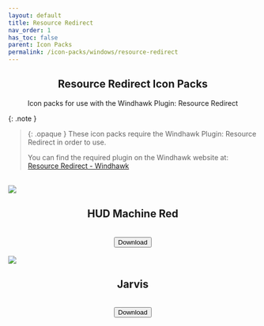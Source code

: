 ```yaml
---
layout: default
title: Resource Redirect
nav_order: 1
has_toc: false
parent: Icon Packs
permalink: /icon-packs/windows/resource-redirect
---
```


<div class="card">
<div class="container">
<h2 class="text-small" style="text-align:center">Resource Redirect Icon Packs</h2>
<p class="text-small" style="text-align:center">Icon packs for use with the Windhawk Plugin: Resource Redirect</p>
</div>
</div>

{: .note }
> {: .opaque }
> These icon packs require the Windhawk Plugin: Resource Redirect in order to use.
> 
> You can find the required plugin on the Windhawk website at: <a href="https://windhawk.net/mods/icon-resource-redirect" target="_blank">Resource Redirect - Windhawk</a>

<br />
<div class="gallery">
<div class="card">
<div class="responsive">
<img src="https://the-back-room.info/assets/images/icons/resource redirect/HUD-MACHINE-RED-ICONS.jpg" />
</div>
<div class="w3-container">
<h2 class="text-small" style="text-align:center">HUD Machine Red</h2>
</div>
<br />
<span class="fs-3">
<div align="center" class="text-small">
<a href="https://github.com/The-Back-Room/HUD-Machine-Icon-Packs-for-Resource-Redirect/archive/refs/heads/main.zip" target="_blank">
<button type="button" name="button" class="btn">Download</button></a> 
</div>
</span>
<br />
</div>
<div class="card">
<div class="responsive">
<img src="https://the-back-room.info/assets/images/icons/resource redirect/JARVIS-ICONS.png" />
</div>
<div class="w3-container">
<h2 class="text-small" style="text-align:center">Jarvis</h2>
</div>
<br />
<span class="fs-3">
<div align="center" class="text-small">
<a href="https://github.com/The-Back-Room/Jarvis-Icon-Pack-for-Resource-Redirect/archive/refs/heads/main.zip" target="_blank">
<button type="button" name="button" class="btn">Download</button></a> 
</div>
</span>
<br />
</div>
</div>